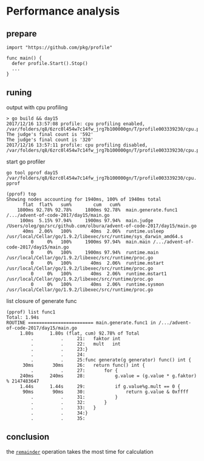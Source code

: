 # Performance analysis

prepare
-------
```import "https://github.com/pkg/profile"```

```
func main() {
  defer profile.Start().Stop()
  ...
}
```

runing
------
output with cpu profiling
```
> go build && day15
2017/12/16 13:57:08 profile: cpu profiling enabled, /var/folders/q8/6zrc0l454w7c14fw_jrg7b100000gn/T/profile003339230/cpu.pprof
The judge's final count is '592'
The judge's final count is '320'
2017/12/16 13:57:11 profile: cpu profiling disabled, /var/folders/q8/6zrc0l454w7c14fw_jrg7b100000gn/T/profile003339230/cpu.pprof
```

start go profiler

```go tool pprof day15 /var/folders/q8/6zrc0l454w7c14fw_jrg7b100000gn/T/profile003339230/cpu.pprof ```

```
(pprof) top
Showing nodes accounting for 1940ms, 100% of 1940ms total
      flat  flat%   sum%        cum   cum%
    1800ms 92.78% 92.78%     1800ms 92.78%  main.generate.func1 /.../advent-of-code-2017/day15/main.go
     100ms  5.15% 97.94%     1900ms 97.94%  main.judge /Users/oleg/go/src/github.com/olbura/advent-of-code-2017/day15/main.go
      40ms  2.06%   100%       40ms  2.06%  runtime.usleep /usr/local/Cellar/go/1.9.2/libexec/src/runtime/sys_darwin_amd64.s
         0     0%   100%     1900ms 97.94%  main.main /.../advent-of-code-2017/day15/main.go
         0     0%   100%     1900ms 97.94%  runtime.main /usr/local/Cellar/go/1.9.2/libexec/src/runtime/proc.go
         0     0%   100%       40ms  2.06%  runtime.mstart /usr/local/Cellar/go/1.9.2/libexec/src/runtime/proc.go
         0     0%   100%       40ms  2.06%  runtime.mstart1 /usr/local/Cellar/go/1.9.2/libexec/src/runtime/proc.go
         0     0%   100%       40ms  2.06%  runtime.sysmon /usr/local/Cellar/go/1.9.2/libexec/src/runtime/proc.go
```

list closure of generate func

```
(pprof) list func1
Total: 1.94s
ROUTINE ======================== main.generate.func1 in /.../advent-of-code-2017/day15/main.go
     1.80s      1.80s (flat, cum) 92.78% of Total
         .          .     21:	faktor int
         .          .     22:	mult   int
         .          .     23:}
         .          .     24:
         .          .     25:func generate(g generator) func() int {
      30ms       30ms     26:	return func() int {
         .          .     27:		for {
     240ms      240ms     28:			g.value = (g.value * g.faktor) % 2147483647
     1.44s      1.44s     29:			if g.value%g.mult == 0 {
      90ms       90ms     30:				return g.value & 0xffff
         .          .     31:			}
         .          .     32:		}
         .          .     33:	}
         .          .     34:}
         .          .     35:
```

conclusion
----------
the [```remainder```](https://golang.org/ref/spec#Arithmetic_operators) operation takes the most time for calculation

